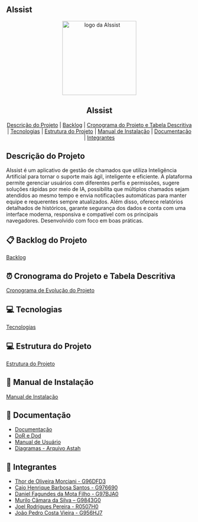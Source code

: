 ## AIssist
<p align="center">
    <img src="Frontend/AIssist/src/assets/logo.png" alt="logo da AIssist" width="200">
    <h2 align="center"> AIssist</h2>
</p>

<p align="center">
    <a href="#descricao">Descrição do Projeto</a> |
    <a href="#backlog">Backlog</a> |
    <a href="#cronograma">Cronograma do Projeto e Tabela Descritiva</a> |
    <a href="#tecnologias">Tecnologias</a> |
    <a href="#estrutura">Estrutura do Projeto</a> |
    <a href="#manual">Manual de Instalação</a> |
    <a href="#documentacao">Documentação</a> |
    <a href="#integrantes">Integrantes</a>
</p>

## Descrição do Projeto <a id="descricao"></a>
AIssist é um aplicativo de gestão de chamados que utiliza Inteligência Artificial para tornar o suporte mais ágil, inteligente e eficiente. A plataforma permite gerenciar usuários com diferentes perfis e permissões, sugere soluções rápidas por meio de IA, possibilita que múltiplos chamados sejam atendidos ao mesmo tempo e envia notificações automáticas para manter equipe e requerentes sempre atualizados. Além disso, oferece relatórios detalhados de históricos, garante segurança dos dados e conta com uma interface moderna, responsiva e compatível com os principais navegadores. Desenvolvido com foco em boas práticas.


## 📋 Backlog do Projeto <a id="backlog"></a>
[Backlog](./docs/UserStories.txt)


## ⏰ Cronograma do Projeto e Tabela Descritiva <a id="cronograma"></a>
[Cronograma de Evolução do Projeto](./docs/Cronograma%20de%20Evolução%20do%20Projeto.md)


## 💻 Tecnologias <a id="tecnologias"></a>
[Tecnologias](./docs/Tecnologias%20Utilizadas.md)


## 💻 Estrutura do Projeto <a id="estrutura"></a>
[Estrutura do Projeto]("#")


## 📖 Manual de Instalação <a id="manual"></a>
[Manual de Instalação](./docs/Manual%20de%20Instalação.md)


## 📘 Documentação <a id="documentacao"></a>
- [Documentação](https://unipead-my.sharepoint.com/:w:/g/personal/joao_vieira75_aluno_unip_br/EXikynN4GyZIkhTWs8CUuK8BK8ApoRWmykvJNajCrVFXSQ?e=dMWA0k)
- [DoR e Dod](./docs/DoR%20e%20DoD.md)
- [Manual de Usuário]("#")
- [Diagramas - Arquivo Astah](./docs/CasoDeUsoPIM.asta)


## 👥 Integrantes <a id="integrantes"></a>

- [Thor de Oliveira Morciani - G96DFD3](https://github.com/ThorMorciani)
- [Caio Henrique Barbosa Santos - G976690](https://github.com/CaioHennrique)
- [Daniel Fagundes da Mota Filho - G97BJA0](https://github.com/DANFAGUNDES0)
- [Murilo Câmara da Silva – G9843G0](https://github.com/MuriloCSilva)
- [Joel Rodrigues Pereira - R0507H0](https://github.com/JoelRP00)
- [João Pedro Costa Vieira - G956HJ7](https://github.com/JoaoPcvv)




